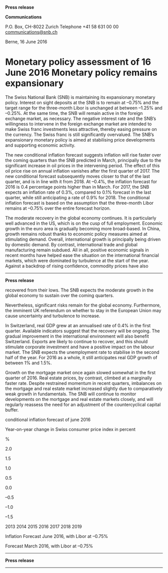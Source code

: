 **Press release**

**Communications**

P.O. Box, CH-8022 Zurich
Telephone +41 58 631 00 00
communications@snb.ch

Berne, 16 June 2016

# Monetary policy assessment of 16 June 2016 Monetary policy remains expansionary

The Swiss National Bank (SNB) is maintaining its expansionary monetary policy. Interest on
sight deposits at the SNB is to remain at –0.75% and the target range for the three-month
Libor is unchanged at between –1.25% and –0.25%. At the same time, the SNB will remain
active in the foreign exchange market, as necessary. The negative interest rate and the SNB’s
willingness to intervene in the foreign exchange market are intended to make Swiss franc
investments less attractive, thereby easing pressure on the currency. The Swiss franc is still
significantly overvalued. The SNB’s expansionary monetary policy is aimed at stabilising
price developments and supporting economic activity.

The new conditional inflation forecast suggests inflation will rise faster over the coming
quarters than the SNB predicted in March, principally due to the significant increase in oil
prices in the intervening period. The effect of this oil price rise on annual inflation vanishes
after the first quarter of 2017. The new conditional forecast subsequently moves closer to that
of the last quarter, and is in line with it from 2018. At –0.4%, the inflation forecast for 2016 is
0.4 percentage points higher than in March. For 2017, the SNB expects an inflation rate of
0.3%, compared to 0.1% forecast in the last quarter, while still anticipating a rate of 0.9% for
2018. The conditional inflation forecast is based on the assumption that the three-month Libor
remains at –0.75% over the entire forecast horizon.

The moderate recovery in the global economy continues. It is particularly well advanced in
the US, which is on the cusp of full employment. Economic growth in the euro area is
gradually becoming more broad-based. In China, growth remains robust thanks to economic
policy measures aimed at stimulating demand. Overall, international growth is principally
being driven by domestic demand. By contrast, international trade and global manufacturing
remain subdued. All in all, positive economic signals in recent months have helped ease the
situation on the international financial markets, which were dominated by turbulence at the
start of the year. Against a backdrop of rising confidence, commodity prices have also


-----

**Press release**

recovered from their lows. The SNB expects the moderate growth in the global economy to
sustain over the coming quarters.

Nevertheless, significant risks remain for the global economy. Furthermore, the imminent UK
referendum on whether to stay in the European Union may cause uncertainty and turbulence
to increase.

In Switzerland, real GDP grew at an annualised rate of 0.4% in the first quarter. Available
indicators suggest that the recovery will be ongoing. The gradual improvement in the
international environment will also benefit Switzerland. Exports are likely to continue to
recover, and this should stimulate corporate investment and have a positive impact on the
labour market. The SNB expects the unemployment rate to stabilise in the second half of the
year. For 2016 as a whole, it still anticipates real GDP growth of between 1% and 1.5%.

Growth on the mortgage market once again slowed somewhat in the first quarter of 2016.
Real estate prices, by contrast, climbed at a marginally faster rate. Despite restrained
momentum in recent quarters, imbalances on the mortgage and real estate market increased
slightly due to comparatively weak growth in fundamentals. The SNB will continue to
monitor developments on the mortgage and real estate markets closely, and will regularly
reassess the need for an adjustment of the countercyclical capital buffer.

conditional inflation forecast of june 2016

Year-on-year change in Swiss consumer price index in percent

%

2.0

1.5

1.0

0.5

0.0

–0.5

–1.0

–1.5

2013 2014 2015 2016 2017 2018 2019


Inflation Forecast June 2016,
with Libor at –0.75%


Forecast March 2016,
with Libor at –0.75%


-----

**Press release**


-----

